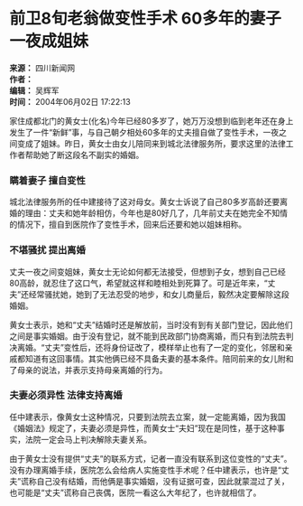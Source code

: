 # 前卫8旬老翁做变性手术 60多年的妻子一夜成姐妹

**来源：** 四川新闻网  
**作者：**  
**编辑：** 吴辉军  
**时间：** 2004年06月02日 17:22:13

家住成都北门的黄女士(化名)今年已经80多岁了，她万万没想到临到老年还在身上发生了一件“新鲜”事，与自己朝夕相处60多年的丈夫擅自做了变性手术，一夜之间变成了姐妹。昨日，黄女士由女儿陪同来到城北法律服务所，要求这里的法律工作者帮助她了断这段名不副实的婚姻。

### 瞒着妻子 擅自变性

城北法律服务所的任中建接待了这对母女。黄女士诉说了自己80多岁高龄还要离婚的理由：丈夫和她年龄相仿，今年也是80好几了，几年前丈夫在她完全不知情的情况下，擅自到医院作了变性手术，回来后还要和她以姐妹相称。

### 不堪骚扰 提出离婚

丈夫一夜之间变姐妹，黄女士无论如何都无法接受，但想到子女，想到自己已经80高龄，就忍住了这口气，希望就这样和睦相处到死算了。可是近年来，“丈夫”还经常骚扰她，她到了无法忍受的地步，和女儿商量后，毅然决定要解除这段婚姻。

黄女士表示，她和“丈夫”结婚时还是解放前，当时没有到有关部门登记，因此他们之间是事实婚姻。由于没有登记，就不能到民政部门协商离婚，而只有到法院去判决离婚。“丈夫”变性后，还将身份证改了，模样举止也有了一定的变化，邻居和亲戚都知道有这回事情。其实他俩已经不具备夫妻的基本条件。陪同前来的女儿附和了母亲的说法，并表示支持母亲离婚的行为。

### 夫妻必须异性 法律支持离婚

任中建表示，像黄女士这种情况，只要到法院去立案，就一定能离婚，因为我国《婚姻法》规定了，夫妻必须是异性，而黄女士“夫妇”现在是同性，基于这种事实，法院一定会马上判决解除夫妻关系。

由于黄女士没有提供“丈夫”的联系方式，记者一直没有联系到这位变性的“丈夫”。没有办理离婚手续，医院怎么会给病人实施变性手术呢？任中建表示，也许是“丈夫”谎称自己没有结婚，而他俩是事实婚姻，没有证据可查，因此就蒙混过了关，也可能是“丈夫”谎称自己丧偶，医院一看这么大年纪了，也许就相信了。
<!-- tcd_original_link http://china.zjol.com.cn/05china/system/2004/06/02/002867804.shtml -->
